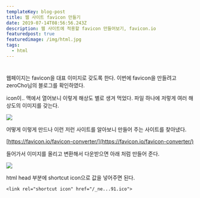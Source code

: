 ```yaml
---
templateKey: blog-post
title: 웹 사이트 favicon 만들기
date: 2019-07-14T08:56:56.243Z
description: 웹 사이트에 적용할 favicon 만들어보기, favicon.io
featuredpost: true
featuredimage: /img/html.jpg
tags:
  - html
---
```

#

웹페이지는 favicon을 대표 이미지로 갖도록 한다. 이번에 favicon을 만들려고 zeroCho님의 블로그를 확인하였다.

icon이.. 맥에서 열어보니 이렇게 해상도 별로 생겨 먹었다. 파일 하나에 저렇게 여러 해상도의 이미지를 갖는다.

![](_2019-07-07__4-3b72ebcd-68b7-4eb2-a127-9cd5c5d6495c.40.20.png)

어떻게 이렇게 만드나 이런 저런 사이트를 알아보니 만들어 주는 사이트를 찾아냈다.

[https://favicon.io/favicon-converter/](https://favicon.io/favicon-converter/)

들어가서 이미지를 올리고 변환해서 다운받으면 아래 처럼 만들어 준다.

![](_2019-07-07__4-c94d6fe2-bd11-4bfe-9a7b-bf967d60a2e9.49.06.png)

html head 부분에 shortcut icon으로 값을 넣어주면 된다.

    <link rel="shortcut icon" href="/_ne...91.ico">
